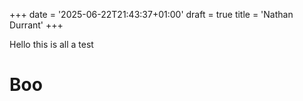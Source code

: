 +++
date = '2025-06-22T21:43:37+01:00'
draft = true
title = 'Nathan Durrant'
+++

Hello this is all a test

# Boo
